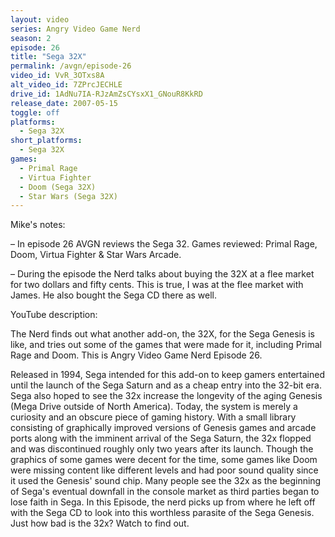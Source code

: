 ```yaml
---
layout: video
series: Angry Video Game Nerd
season: 2
episode: 26
title: "Sega 32X"
permalink: /avgn/episode-26
video_id: VvR_3OTxs8A
alt_video_id: 7ZPrcJECHLE
drive_id: 1AdNu7IA-RJzAmZsCYsxX1_GNouR8KkRD
release_date: 2007-05-15
toggle: off
platforms:
  - Sega 32X
short_platforms:
  - Sega 32X
games:
  - Primal Rage
  - Virtua Fighter
  - Doom (Sega 32X)
  - Star Wars (Sega 32X)
---
```


<p class="mikes-notes">Mike's notes:</p>

– In episode 26 AVGN reviews the Sega 32. Games reviewed: Primal Rage, Doom, Virtua Fighter & Star Wars Arcade.

– During the episode the Nerd talks about buying the 32X at a flee market for two dollars and fifty cents. This is true, I was at the flee market with James. He also bought the Sega CD there as well.

<p class="yt-description">YouTube description:</p>

The Nerd finds out what another add-on, the 32X, for the Sega Genesis is like, and tries out some of the games that were made for it, including Primal Rage and Doom. This is Angry Video Game Nerd Episode 26.

Released in 1994, Sega intended for this add-on to keep gamers entertained until the launch of the Sega Saturn and as a cheap entry into the 32-bit era. Sega also hoped to see the 32x increase the longevity of the aging Genesis (Mega Drive outside of North America). Today, the system is merely a curiosity and an obscure piece of gaming history. With a small library consisting of graphically improved versions of Genesis games and arcade ports along with the imminent arrival of the Sega Saturn, the 32x flopped and was discontinued roughly only two years after its launch. Though the graphics of some games were decent for the time, some games like Doom were missing content like different levels and had poor sound quality since it used the Genesis' sound chip. Many people see the 32x as the beginning of Sega's eventual downfall in the console market as third parties began to lose faith in Sega. In this Episode, the nerd picks up from where he left off with the Sega CD to look into this worthless parasite of the Sega Genesis. Just how bad is the 32x? Watch to find out.
